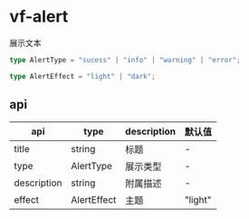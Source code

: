 # vf-alert

展示文本

```ts
type AlertType = "sucess" | "info" | "warning" | "error";

type AlertEffect = "light" | "dark";
```

## api

| api         | type        | description | 默认值  |
| ----------- | ----------- | ----------- | ------- |
| title       | string      | 标题        | -       |
| type        | AlertType   | 展示类型    | -       |
| description | string      | 附属描述    | -       |
| effect      | AlertEffect | 主题        | "light" |
